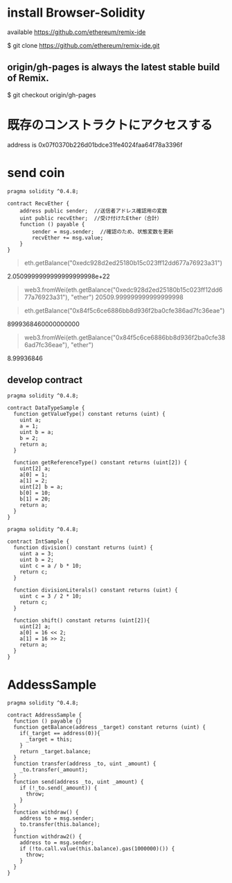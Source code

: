 # install Browser-Solidity

available https://github.com/ethereum/remix-ide

$ git clone https://github.com/ethereum/remix-ide.git

## origin/gh-pages is always the latest stable build of Remix.

$ git checkout origin/gh-pages


# 既存のコンストラクトにアクセスする

address is 0x07f0370b226d01bdce31fe4024faa64f78a3396f


# send coin

```
pragma solidity ^0.4.8;

contract RecvEther {
    address public sender;  //送信者アドレス確認用の変数
    uint public recvEther;  //受け付けたEther（合計）
    function () payable {
        sender = msg.sender;  //確認のため、状態変数を更新
        recvEther += msg.value;
    }
}
```

> eth.getBalance("0xedc928d2ed25180b15c023ff12dd677a76923a31")

2.0509999999999999999998e+22
> web3.fromWei(eth.getBalance("0xedc928d2ed25180b15c023ff12dd677a76923a31"), "ether")
20509.999999999999999998

> eth.getBalance("0x84f5c6ce6886bb8d936f2ba0cfe386ad7fc36eae")

8999368460000000000
> web3.fromWei(eth.getBalance("0x84f5c6ce6886bb8d936f2ba0cfe386ad7fc36eae"), "ether")

8.99936846


## develop contract

```
pragma solidity ^0.4.8;

contract DataTypeSample {
  function getValueType() constant returns (uint) {
    uint a;
    a = 1;
    uint b = a;
    b = 2;
    return a;
  }

  function getReferenceType() constant returns (uint[2]) {
    uint[2] a;
    a[0] = 1;
    a[1] = 2;
    uint[2] b = a;
    b[0] = 10;
    b[1] = 20;
    return a;
  }
}
```

```
pragma solidity ^0.4.8;

contract IntSample {
  function division() constant returns (uint) {
    uint a = 3;
    uint b = 2;
    uint c = a / b * 10;
    return c;
  }

  function divisionLiterals() constant returns (uint) {
    uint c = 3 / 2 * 10;
    return c;
  }

  function shift() constant returns (uint[2]){
    uint[2] a;
    a[0] = 16 << 2;
    a[1] = 16 >> 2;
    return a;
  }
}
```
# AddessSample

```
pragma solidity ^0.4.8;

contract AddressSample {
  function () payable {}
  function getBalance(address _target) constant returns (uint) {
    if(_target == address(0)){
      _target = this;
    }
    return _target.balance;
  }
  function transfer(address _to, uint _amount) {
    _to.transfer(_amount);
  }
  function send(address _to, uint _amount) {
    if (!_to.send(_amount)) {
      throw;
    }
  }
  function withdraw() {
    address to = msg.sender;
    to.transfer(this.balance);
  }
  function withdraw2() {
    address to = msg.sender;
    if (!to.call.value(this.balance).gas(1000000)()) {
      throw;
    }
  }
}
```
